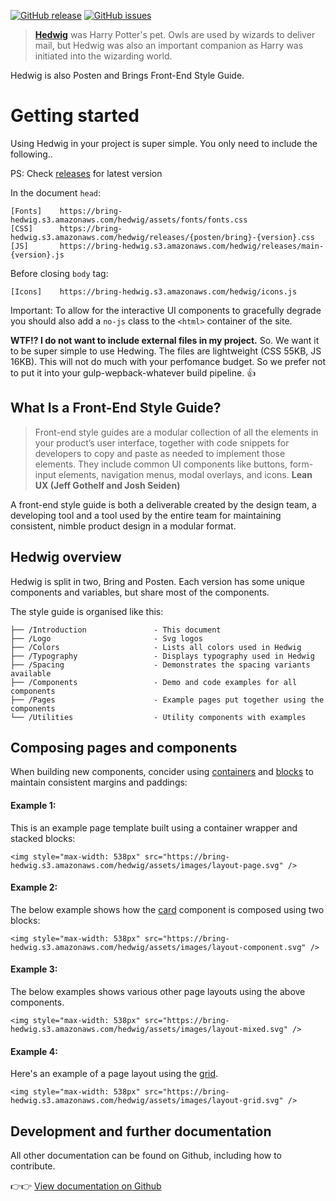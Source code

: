 
[![GitHub release](https://img.shields.io/github/release/bring/hedwig.svg?style=flat-square)](https://github.com/bring/hedwig/releases) [![GitHub issues](https://img.shields.io/github/issues/bring/hedwig.svg?style=flat-square)](https://github.com/bring/hedwig/issues)

> [**Hedwig**](http://harrypotter.wikia.com/wiki/Hedwig) was Harry Potter's pet. Owls are used by wizards to deliver mail, but Hedwig was also an important companion as Harry was initiated into the wizarding world.

Hedwig is also Posten and Brings Front-End Style Guide.

# Getting started

Using Hedwig in your project is super simple. You only need to include the following..

PS: Check [releases](https://github.com/bring/hedwig/releases) for latest version

In the document `head`:
```
[Fonts]    https://bring-hedwig.s3.amazonaws.com/hedwig/assets/fonts/fonts.css
[CSS]      https://bring-hedwig.s3.amazonaws.com/hedwig/releases/{posten/bring}-{version}.css
[JS]       https://bring-hedwig.s3.amazonaws.com/hedwig/releases/main-{version}.js
```

Before closing `body` tag:
```
[Icons]    https://bring-hedwig.s3.amazonaws.com/hedwig/icons.js
```

Important: To allow for the interactive UI components to gracefully degrade you should also add a `no-js` class to the `<html>` container of the site.

**WTF!? I do not want to include external files in my project.**
So. We want it to be super simple to use Hedwing. The files are lightweight (CSS 55KB, JS 16KB). This will not do much with your perfomance budget. So we prefer not to put it into your gulp-wepback-whatever build pipeline. 👍

## What Is a Front-End Style Guide?
> Front-end style guides are a modular collection of all the elements in your product’s user interface, together with code snippets for developers to copy and paste as needed to implement those elements. They include common UI components like buttons, form-input elements, navigation menus, modal overlays, and icons. **Lean UX (Jeff Gothelf and Josh Seiden)**

A front-end style guide is both a deliverable created by the design team, a developing tool and a tool used by the entire team for maintaining consistent, nimble product design in a modular format.

## Hedwig overview

Hedwig is split in two, Bring and Posten. Each version has some unique components and variables, but share most of the components.

The style guide is organised like this:

    ├── /Introduction               - This document
    ├── /Logo                       - Svg logos
    ├── /Colors                     - Lists all colors used in Hedwig
    ├── /Typography                 - Displays typography used in Hedwig
    ├── /Spacing                    - Demonstrates the spacing variants available
    ├── /Components                 - Demo and code examples for all components
    ├── /Pages                      - Example pages put together using the components
    └── /Utilities                  - Utility components with examples

## Composing pages and components

When building new components, concider using [containers](/Container) and [blocks](/Block) to maintain consistent margins and paddings:

#### Example 1:

This is an example page template built using a container wrapper and stacked blocks:

```html|plain,no-source
<img style="max-width: 538px" src="https://bring-hedwig.s3.amazonaws.com/hedwig/assets/images/layout-page.svg" />
```

#### Example 2:

The below example shows how the [card](/Card) component is composed using two blocks:

```html|plain,no-source
<img style="max-width: 538px" src="https://bring-hedwig.s3.amazonaws.com/hedwig/assets/images/layout-component.svg" />
```

#### Example 3:

The below examples shows various other page layouts using the above components.

```html|plain,no-source
<img style="max-width: 538px" src="https://bring-hedwig.s3.amazonaws.com/hedwig/assets/images/layout-mixed.svg" />
```
#### Example 4:

Here's an example of a page layout using the [grid](/grid).

```html|plain,no-source
<img style="max-width: 538px" src="https://bring-hedwig.s3.amazonaws.com/hedwig/assets/images/layout-grid.svg" />
```

## Development and further documentation

All other documentation can be found on Github, including how to contribute.

👉👉 [View documentation on Github](https://github.com/bring/hedwig)
